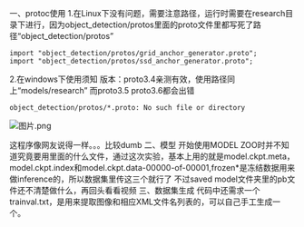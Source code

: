 一、protoc使用
1.在Linux下没有问题，需要注意路径，运行时需要在research目录下进行，因为object_detection/protos里面的proto文件里都写死了路径“object_detection/protos”
```
import "object_detection/protos/grid_anchor_generator.proto";
import "object_detection/protos/ssd_anchor_generator.proto";
```
2.在windows下使用须知
版本：proto3.4亲测有效，使用路径同上“models/research”
而proto3.5 proto3.6都会出错
```
object_detection/protos/*.proto: No such file or directory
```
![图片.png](https://upload-images.jianshu.io/upload_images/15517405-d95a63f608739671.png?imageMogr2/auto-orient/strip%7CimageView2/2/w/1240)

这程序像网友说得一样。。。比较dumb
二、模型
开始使用MODEL ZOO时并不知道究竟要用里面的什么文件，通过这次实验，基本上用的就是model.ckpt.meta，model.ckpt.index和model.ckpt.data-00000-of-00001,frozen*是冻结数据用来做inference的，所以数据集里传这三个就行了
不过saved model文件夹里的pb文件还不清楚做什么，再回头看看视频
三、数据集生成
代码中还需求一个trainval.txt，是用来提取图像和相应XML文件名列表的，可以自己手工生成一个。